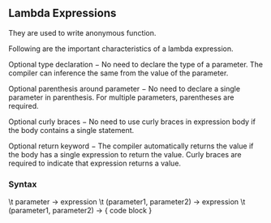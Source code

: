 ## Lambda Expressions

They are used to write anonymous function.

Following are the important characteristics of a lambda expression.

Optional type declaration − No need to declare the type of a parameter. The compiler can inference the same from the value of the parameter.

Optional parenthesis around parameter − No need to declare a single parameter in parenthesis. For multiple parameters, parentheses are required.

Optional curly braces − No need to use curly braces in expression body if the body contains a single statement.

Optional return keyword − The compiler automatically returns the value if the body has a single expression to return the value. Curly braces are required to indicate that expression returns a value.

### Syntax
\t parameter -> expression
\t (parameter1, parameter2) -> expression
\t (parameter1, parameter2) -> { code block }